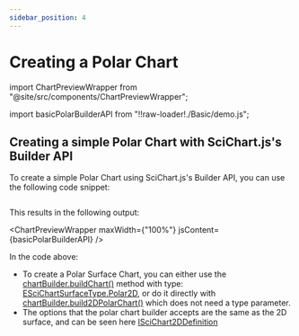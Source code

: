 ```yaml
---
sidebar_position: 4
---
```


# Creating a Polar Chart

import ChartPreviewWrapper from "@site/src/components/ChartPreviewWrapper";

import basicPolarBuilderAPI from "!!raw-loader!./Basic/demo.js";

## Creating a simple Polar Chart with SciChart.js's Builder API

To create a simple Polar Chart using SciChart.js's Builder API, you can use the following code snippet:

```ts file=./Basic/demo.js start=region_A_start end=region_A_end
```

This results in the following output:

<ChartPreviewWrapper maxWidth={"100%"} jsContent={basicPolarBuilderAPI} />

In the code above:

- To create a Polar Surface Chart, you can either use the [chartBuilder.buildChart()](https://www.scichart.com/documentation/js/v4/typedoc/index.html#buildchart) method with type: [ESciChartSurfaceType.Polar2D](https://www.scichart.com/documentation/js/v4/typedoc/enums/escichartsurfacetype.html#polar2d), or do it directly with [chartBuilder.build2DPolarChart()](https://www.scichart.com/documentation/js/v4/typedoc/index.html#chartbuilder.build2dpolarchart) which does not need a type parameter.
- The options that the polar chart builder accepts are the same as the 2D surface, and can be seen here [ISciChart2DDefinition](https://www.scichart.com/documentation/js/v4/typedoc/interfaces/iscichart2ddefinition.html)